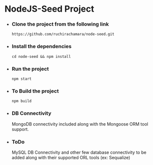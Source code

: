 # NodeJS-Seed Project

- ### Clone the project from the following link
  ```https://github.com/ruchirachamara/node-seed.git```

- ### Install the dependencies
  ```cd node-seed && npm install```

- ### Run the project
  ```npm start```

- ### To Build the project
  ```npm build```

- ### DB Connectivity
  MongoDB connectivity included along with the Mongoose ORM tool support.

- ### ToDo
  MySQL DB Connectivity and other few database connectivity to be added along with their supported ORL tools (ex: Sequalize)
